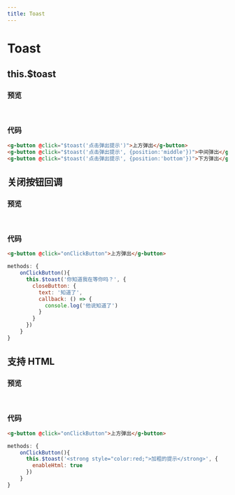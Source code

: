 ```yaml
---
title: Toast
---
```


# Toast
## this.$toast
### 预览
<br/>
<ClientOnly>
<toast-demos></toast-demos>
</ClientOnly>

### 代码

```HTML
<g-button @click="$toast('点击弹出提示')">上方弹出</g-button>
<g-button @click="$toast('点击弹出提示', {position:'middle'})">中间弹出</g-button>
<g-button @click="$toast('点击弹出提示', {position:'bottom'})">下方弹出</g-button>
```

## 关闭按钮回调
### 预览
<br/>
<ClientOnly>
<toast-demos-2></toast-demos-2>
</ClientOnly>

### 代码
```HTML
<g-button @click="onClickButton">上方弹出</g-button>
```
```js
methods: {
    onClickButton(){
      this.$toast('你知道我在等你吗？', {
        closeButton: {
          text: '知道了',
          callback: () => {
            console.log('他说知道了')
          }
        }
      })
    }
}
```

## 支持 HTML
### 预览
<br/>
<ClientOnly>
<toast-demos-3></toast-demos-3>
</ClientOnly>

### 代码
```HTML
<g-button @click="onClickButton">上方弹出</g-button>
```
```js
methods: {
    onClickButton(){
      this.$toast('<strong style="color:red;">加粗的提示</strong>', {
        enableHtml: true
      })
    }
}
```

